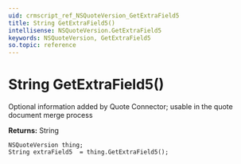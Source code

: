 ```yaml
---
uid: crmscript_ref_NSQuoteVersion_GetExtraField5
title: String GetExtraField5()
intellisense: NSQuoteVersion.GetExtraField5
keywords: NSQuoteVersion, GetExtraField5
so.topic: reference
---
```


# String GetExtraField5()

Optional information added by Quote Connector; usable in the quote document merge process

**Returns:** String

```crmscript
NSQuoteVersion thing;
String extraField5  = thing.GetExtraField5();
```


